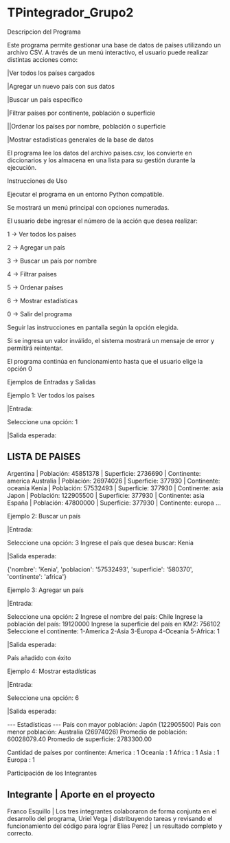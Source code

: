 # TPintegrador_Grupo2

Descripcion del Programa

Este programa permite gestionar una base de datos de países utilizando un archivo CSV.
A través de un menú interactivo, el usuario puede realizar distintas acciones como:

|Ver todos los países cargados

|Agregar un nuevo país con sus datos

|Buscar un país específico

|Filtrar países por continente, población o superficie

||Ordenar los países por nombre, población o superficie

|Mostrar estadísticas generales de la base de datos

El programa lee los datos del archivo paises.csv, los convierte en diccionarios y los almacena en una lista para su gestión durante la ejecución.


Instrucciones de Uso

Ejecutar el programa en un entorno Python compatible.

Se mostrará un menú principal con opciones numeradas.

El usuario debe ingresar el número de la acción que desea realizar:

1 → Ver todos los países

2 → Agregar un país

3 → Buscar un país por nombre

4 → Filtrar países

5 → Ordenar países

6 → Mostrar estadísticas

0 → Salir del programa

Seguir las instrucciones en pantalla según la opción elegida.

Si se ingresa un valor inválido, el sistema mostrará un mensaje de error y permitirá reintentar.

El programa continúa en funcionamiento hasta que el usuario elige la opción 0


Ejemplos de Entradas y Salidas

Ejemplo 1: Ver todos los países

|Entrada:

Seleccione una opción: 1


|Salida esperada:

LISTA DE PAISES
------------------------------------------------------------------------------------
Argentina       | Población: 45851378  | Superficie: 2736690  | Continente: america
Australia       | Población: 26974026  | Superficie: 377930   | Continente: oceania
Kenia           | Población: 57532493  | Superficie: 377930   | Continente: asia
Japon           | Población: 122905500 | Superficie: 377930   | Continente: asia
España          | Población: 47800000  | Superficie: 377930   | Continente: europa
...


Ejemplo 2: Buscar un país

|Entrada:

Seleccione una opción: 3
Ingrese el país que desea buscar: Kenia


|Salida esperada:

{'nombre': 'Kenia', 'poblacion': '57532493', 'superficie': '580370', 'continente': 'africa'}


Ejemplo 3: Agregar un país

|Entrada:

Seleccione una opción: 2
Ingrese el nombre del país: Chile
Ingrese la población del país: 19120000
Ingrese la superficie del país en KM2: 756102
Seleccione el continente:
 1-America 2-Asia 3-Europa 4-Oceania 5-Africa: 1


|Salida esperada:

País añadido con éxito


Ejemplo 4: Mostrar estadísticas

|Entrada:

Seleccione una opción: 6


|Salida esperada:

--- Estadísticas ---
País con mayor población: Japón (122905500)
País con menor población: Australia (26974026)
Promedio de población: 60028079.40
Promedio de superficie: 2783300.00

Cantidad de países por continente:
  America    : 1
  Oceania    : 1
  Africa     : 1
  Asia       : 1
  Europa     : 1



Participación de los Integrantes

Integrante      |   	Aporte en el proyecto
-------------------------------------------------------------------------------------
Franco Esquillo | Los tres integrantes colaboraron de forma conjunta en el desarrollo del programa,
Uriel Vega      | distribuyendo tareas y revisando el funcionamiento del código para lograr 
Elias Perez     | un resultado completo y correcto.
